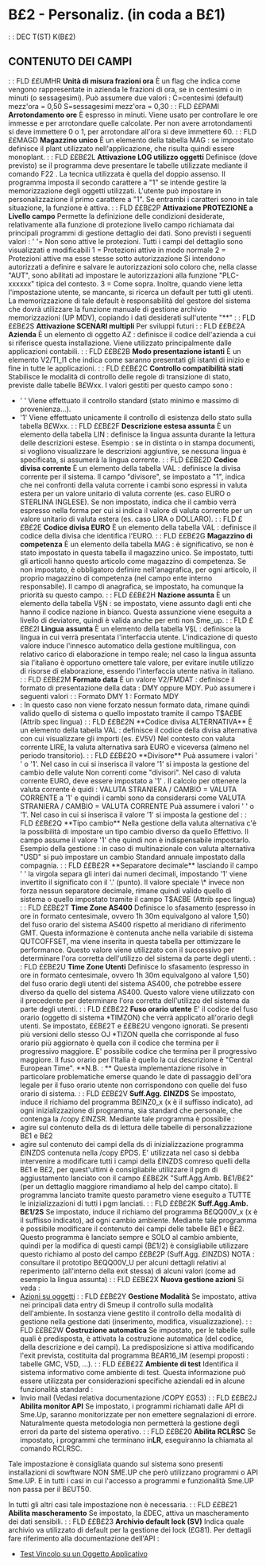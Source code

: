 # B£2 - Personaliz. (in coda a B£1)
 :  : DEC T(ST) K(B£2)
## CONTENUTO DEI CAMPI
 :  : FLD ££UMHR  **Unità di misura frazioni ora**
È un flag che indica come vengono rappresentate in azienda le frazioni di ora, se in centesimi o in minuti (o sessagesimi).
Può assumere due valori : 
C=centesimi (default)      mezz'ora = 0,50
S=sessagesimi              mezz'ora = 0,30
 :  : FLD ££PAMI **Arrotondamento ore**
È espresso in minuti. Viene usato per controllare le ore immesse e per arrotondare quelle calcolate. Per non avere arrotondamenti si deve immettere 0 o 1, per arrotondare all'ora si deve immettere 60.
 :  : FLD ££MAGD **Magazzino unico**
È un elemento della tabella MAG :  se impostato definisce il plant utilizzato nell'applicazione, che risulta quindi essere monoplant.
 :  : FLD ££B£2L **Attivazione LOG utilizzo oggetti**
Definisce (dove previsto) se il programma deve presentare le tabelle utilizzate mediante il comando F22 .
La tecnica utilizzata è quella del doppio assenso. Il programma imposta il secondo carattere a "1" se intende gestire la memorizzazione degli oggetti utilizzati. L'utente può impostare in personalizzazione il primo carattere a "1". Se entrambi i caratteri sono in tale situazione, la funzione è attiva.
 :  : FLD ££B£2P **Attivazione PROTEZIONE a Livello campo**
Permette la definizione delle condizioni desiderate, relativamente alla funzione di protezione livello campo richiamata dai principali programmi di gestione dettaglio dei dati.
Sono previsti i seguenti valori : 
' '= Non sono attive le protezioni. Tutti i campi del dettaglio sono visualizzati e modificabili
1  = Protezioni attive in modo normale
2  = Protezioni attive ma esse stesse sotto autorizzazione
Si intendono autorizzati a definire e salvare le autorizzazioni solo coloro che, nella classe "AUT", sono abilitati ad impostare le autorizzazioni alla funzione
"PLC-xxxxxx" tipica del contesto.
3  = Come sopra. Inoltre, quando viene letta l'impostazione utente, se mancante, si ricerca un default per tutti gli utenti. La memorizzazione di tale default è responsabilità del gestore del sistema che dovrà utilizzare la funzione manuale di gestione archivio memorizzazioni (UP MDV), copiando i dati desiderati sull'utente "\*\*"
 :  : FLD ££B£2S **Attivazione SCENARI multipli**
Per sviluppi futuri
 :  : FLD ££B£2A **Azienda**
È un elemento di oggetto AZ :  definisce il codice dell'azienda a cui si riferisce questa installazione.
Viene utilizzato principalmente dalle applicazioni contabili.
 :  : FLD ££B£2B **Modo presentazione istanti**
È un elemento V2/TI_I1 che indica come saranno presentati gli istanti di inizio e fine in tutte le applicazioni.
 :  : FLD ££B£2C **Controllo compatibilità stati**
Stabilisce le modalità di controllo delle regole di transizione di stato, previste dalle tabelle B£Wxx.
I valori gestiti per questo campo sono : 
- ' '  Viene effettuato il controllo standard (stato minimo e massimo di provenienza...).
- '1'  Viene effettuato unicamente il controllo di esistenza dello stato sulla tabella B£Wxx.
 :  : FLD ££B£2F **Descrizione estesa assunta**
È un elemento della tabella LIN :  definisce la lingua assunta durante la lettura delle descrizioni estese. Esempio :  se in distinta o in stampa documenti, si vogliono visualizzare le descrizioni aggiuntive, se nessuna lingua è specificata, si assumerà la lingua corrente.
 :  : FLD ££B£2D **Codice divisa corrente**
È un elemento della tabella VAL :  definisce la divisa corrente per il sistema.
Il campo "divisore", se impostato a "1", indica che nei confronti della valuta corrente i cambi sono espressi in valuta estera per un valore unitario di valuta corrente (es. caso EURO o STERLINA INGLESE).
Se non impostato, indica che il cambio verrà espresso nella forma per cui si indica il valore di valuta corrente per un valore unitario di valuta estera (es. caso LIRA o DOLLARO).
 :  : FLD ££B£2E **Codice divisa EURO**
È un elemento della tabella VAL :  definisce il codice della divisa che identifica l'EURO.
 :  : FLD ££B£2G **Magazzino di competenza**
È un elemento della tabella MAG :  è significativo, se non è stato impostato in questa tabella il magazzino unico.
Se impostato, tutti gli articoli hanno questo articolo come magazzino di competenza.
Se non impostato, è obbligatoro definire nell'anagrafica, per ogni articolo, il proprio magazzino di competenza (nel campo ente interno responsabile).
Il campo di anagrafica, se impostato, ha comunque la priorità su questo campo.
 :  : FLD ££B£2H **Nazione assunta**
È un elemento della tabella V§N :  se impostato, viene assunto dagli enti che hanno il codice nazione in bianco. Questa assunzione viene eseguita a livello di deviatore, quindi è valida anche per enti non Sme_up.
 :  : FLD ££B£2I **Lingua assunta**
È un elemento della tabella V§L :  definisce la lingua in cui verrà presentata l'interfaccia utente. L'indicazione di questo valore induce l'innesco automatico della gestione multilingua, con relativo carico di elaborazione in tempo reale; nel caso la lingua assunta sia l'italiano è opportuno omettere tale valore, per evitare inutile utilizzo di risorse di elaborazione, essendo l'interfaccia utente nativa in italiano.
 :  : FLD ££B£2M **Formato data**
È un valore V2/FMDAT :  definisce il formato di presentazione della data :  DMY oppure MDY.
Può assumere i seguenti valori : 
  :  Formato DMY
1 :  Formato MDY
-  :  In questo caso non viene forzato nessun formato data, rimane quindi valido quello di sistema o
   quello impostato tramite il campo T$A£BE (Attrib spec lingua)
 :  : FLD ££B£2N **Codice divisa ALTERNATIVA**
È un elemento della tabella VAL :  definisce il codice della divisa alternativa con cui visualizzare gli importi (es. £V5V)
Nel contesto con valuta corrente LIRE, la valuta alternativa sarà EURO e viceversa (almeno nel periodo transitorio).
 :  : FLD ££B£2O **Divisore**
Puà assumere i valori ' ' o '1'. Nel caso in cui si inserisca il valore '1' si imposta la gestione del
cambio delle valute Non correnti come "divisori". Nel caso di valuta corrente EURO, deve essere impostato
a '1' .
Il calcolo per ottenere la valuta corrente è quidi : 
       VALUTA STRANIERA / CAMBIO = VALUTA CORRENTE
a '1' e quindi i cambi sono da considerarsi come VALUTA STRANIERA / CAMBIO = VALUTA CORRENTE
Puà assumere i valori ' ' o '1'. Nel caso in cui si inserisca il valore '1' si imposta la gestione del
 :  : FLD ££B£2Q **Tipo cambio**
Nella gestione della valuta alternativa c'è la possibilità di impostare un tipo cambio diverso da quello
Effettivo. Il campo assume il valore '1' che quindi non è indispensabile impostarlo.
Esempio della gestione :  in caso di multinazionale con valuta alternativa "USD" si può impostare un cambio
Standard annuale impostato dalla compagnia.
 :  : FLD ££B£2R **Separatore decimale**
lasciando il campo ' ' la virgola separa gli interi dai numeri decimali, impostando '1' viene invertito il
significato con il '.' (punto).
Il valore speciale \* invece non forza nessun separatore decimale, rimane quindi valido quello di sistema o
quello impostato tramite il campo T$A£BE (Attrib spec lingua)
 :  : FLD ££B£2T **Time Zone AS400**
Definisce lo sfasamento (espresso in ore in formato centesimale, ovvero 1h 30m equivalgono al valore 1,50) del fuso orario del sistema AS400 rispetto al meridiano di riferimento GMT. Questa informazione è contenuta anche nella variabile di sistema QUTCOFFSET, ma viene inserita in questa tabella per ottimizzare le performance. Questo valore viene utilizzato con il successivo per determinare l'ora corretta dell'utilizzo del sistema da parte degli utenti.
 :  : FLD ££B£2U **Time Zone Utenti**
Definisce lo sfasamento (espresso in ore in formato centesimale, ovvero 1h 30m equivalgono al valore 1,50) del fuso orario degli utenti del sistema AS400, che potrebbe essere diverso da quello del sistema AS400. Questo valore viene utilizzato con il precedente per determinare l'ora corretta dell'utilizzo del sistema da parte degli utenti.
 :  : FLD ££B£22 **Fuso orario utente**
E' il codice del fuso orario (oggetto di sistema \*TIMZON) che verrà applicato all'orario degli utenti. Se impostato, ££B£2T e ££B£2U vengono ignorati.
Se presenti più versioni dello stesso OJ \*TIZON quella che corrisponde al fuso orario più aggiornato è quella con il codice che termina per il progressivo maggiore.
E' possibile codice che termina per il progressivo maggiore.
Il fuso orario per l'Italia è quello la cui descrizione è "Central European Time".
**N.B. : ** Questa implementazione risolve in particolare problematiche emerse quando le date di passaggio dell'ora legale per il fuso orario utente non corrispondono con quelle del fuso orario di sistema.
 :  : FLD ££B£2V **Suff.Agg.     £INZDS**
Se impostato, induce il richiamo del programma B£INZ0_x (x è il suffisso indicato), ad ogni inizializzazione di programma, sia standard che personale, che contenga la /copy £INZSR.
Mediante tale programma è possibile : 
-    agire sul contenuto della ds di lettura delle tabelle di personalizzazione B£1 e B£2
-    agire sul contenuto dei campi della ds di inizializzazione programma £INZDS contenuta nella /copy £PDS.
E' utilizzata nel caso si debba intervenire a modificare tutti i campi della £INZDS comreso quelli della B£1 e B£2,
per quest'ultimi è  consigliabile utilizzare il pgm di aggiustamento lanciato con il campo
££B£2K "Suff.Agg.Amb. B£1/B£2" (per un dettaglio maggiore rimandiamo al help del campo citato).
Il programma lanciato tramite questo parametro viene eseguito a TUTTE le inizializzazioni di tutti i pgm lanciati.
 :  : FLD ££B£2K **Suff.Agg.Amb. B£1/2S**
Se impostato, induce il richiamo del programma B£QQ00V_x (x è il suffisso indicato), ad ogni cambio ambiente.
Mediante tale programma è possibile modificare il contenuto dei campi delle tabelle B£1 e B£2.
Questo programma è lanciato sempre e SOLO al cambio ambiente, quindi per la modifica di questi campi (B£1/2) è
consigliabile utilizzare questo richiamo al posto del campo ££B£2P (Suff.Agg.  £INZDS)
NOTA :  consultare il prototipo B£QQ00V_U per alcuni dettagli relativi al reperimento (all'interno
      della exit stessa) di alcuni valori (come ad esempio la lingua assunta)
 :  : FLD ££B£2X **Nuova gestione azioni**
Si veda : 
- [Azioni su oggetti](Sorgenti/DOC/TA/B£AMO/B£BASE_05)
 :  : FLD ££B£2Y **Gestione Modalità**
Se impostato, attiva nei principali data entry di Smeup il controllo sulla modalità dell'ambiente.
In sostanza viene gestito il controllo della modalità di gestione nella gestione dati
(inserimento, modifica, visualizzazione).
 :  : FLD ££B£2W  **Costruzione automatica**
Se impostato, per le tabelle sulle quali è predisposta, è attivata la costruzione automatica (del codice, della descrizione e dei campi). La predisposizione si attiva modificando l'exit
prevista, costituita dal programma B£AR16_IM (esempi proposti :  tabelle GMC, V5D, ...).
 :  : FLD ££B£2Z  **Ambiente di test**
Identifica il sistema informativo come ambiente di test. Questa informazione può essere utilizzata per considerazioni specifiche aziendali ed in alcune funzionalità standard : 
- Invio mail (Vedasi relativa documentazione /COPY £G53)
 :  : FLD ££B£2J **Abilita monitor API**
Se impostato, i programmi richiamati dalle API di Sme.Up, saranno monitorizzate per non emettere segnalazioni di errore. Naturalmente questa metodologia non permetterà la gestione degli errori da parte del sistema operativo.
 :  : FLD ££B£20 **Abilita RCLRSC**
Se impostato, i programmi che terminano in**LR**, eseguiranno la chiamata al comando RCLRSC.

Tale impostazione è consigliata quando sul sistema sono presenti installazioni di sowftware NON SME.UP che
però utilizzano programmi o API Sme.UP.
E in tutti i casi in cui l'accesso a programmi e funzionalità Sme.UP non passa per il B£UT50.

In tutti gli altri casi tale impostazione non è necessaria.
 :  : FLD ££B£21 **Abilita mascheramento**
Se impostato, la £DEC, attiva un mascheramento dei dati sensibili.
 :  : FLD ££B£23 **Archivio default lock (SV)**
Indica quale archivio va utilizzato di default per la gestione dei lock (£G81).
Per dettagli fare riferimento alla documentazione dell'API : 
- [Test Vincolo su un Oggetto Applicativo](Sorgenti/DOC/OJ/PGM/TSTG81)
